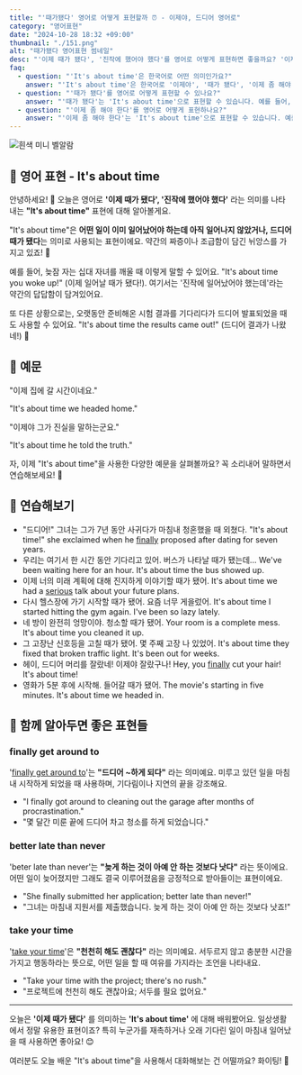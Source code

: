 ```yaml
---
title: "'때가됐다' 영어로 어떻게 표현할까 ⏰ - 이제야, 드디어 영어로"
category: "영어표현"
date: "2024-10-28 18:32 +09:00"
thumbnail: "./151.png"
alt: "때가됐다 영어표현 썸네일"
desc: "'이제 때가 됐다', '진작에 했어야 했다'를 영어로 어떻게 표현하면 좋을까요? '이제 집에 갈 시간이네요.', '드디어 그가 진실을 말하는군요.' 등을 영어로 표현하는 법을 배워봅시다. 다양한 예문을 통해서 연습하고 본인의 표현으로 만들어 보세요."
faq:
  - question: "'It's about time'은 한국어로 어떤 의미인가요?"
    answer: "'It's about time'은 한국어로 '이제야', '때가 됐다', '이제 좀 해야 한다' 등으로 번역될 수 있습니다. 주로 어떤 일이 오랫동안 미뤄졌거나 기다려온 상황에서 마침내 이루어졌을 때 사용됩니다."
  - question: "'때가 됐다'를 영어로 어떻게 표현할 수 있나요?"
    answer: "'때가 됐다'는 'It's about time'으로 표현할 수 있습니다. 예를 들어, '이제 그 문제를 해결할 때가 됐다'는 'It's about time we solved that problem'으로 말할 수 있습니다."
  - question: "'이제 좀 해야 한다'를 영어로 어떻게 표현하나요?"
    answer: "'이제 좀 해야 한다'는 'It's about time'으로 표현할 수 있습니다. 예를 들어, '이제 우리 여행 계획 을 세워야해'는 'It's about time we made travel plans'로 표현할 수 있습니다."
---
```


![흰색 미니 벨알람](./151-1.jpg)

## 🌟 영어 표현 - It's about time

안녕하세요! 👋 오늘은 영어로 **'이제 때가 됐다', '진작에 했어야 했다'** 라는 의미를 나타내는 **"It's about time"** 표현에 대해 알아볼게요.

"It's about time"은 **어떤 일이 이미 일어났어야 하는데 아직 일어나지 않았거나, 드디어 때가 됐다**는 의미로 사용되는 표현이에요. 약간의 짜증이나 조급함이 담긴 뉘앙스를 가지고 있죠! 😤

예를 들어, 늦잠 자는 십대 자녀를 깨울 때 이렇게 말할 수 있어요. "It's about time you woke up!" (이제 일어날 때가 됐다!). 여기서는 '진작에 일어났어야 했는데'라는 약간의 답답함이 담겨있어요.

또 다른 상황으로는, 오랫동안 준비해온 시험 결과를 기다리다가 드디어 발표되었을 때도 사용할 수 있어요. "It's about time the results came out!" (드디어 결과가 나왔네!) 🎉

## 📖 예문

"이제 집에 갈 시간이네요."

"It's about time we headed home."

"이제야 그가 진실을 말하는군요."

"It's about time he told the truth."

자, 이제 "It's about time"을 사용한 다양한 예문을 살펴볼까요? 꼭 소리내어 말하면서 연습해보세요! 🚀

## 💬 연습해보기

<ul data-interactive-list>
  <li data-interactive-item>
    <span data-toggler>"드디어!" 그녀는 그가 7년 동안 사귀다가 마침내 청혼했을 때 외쳤다.</span>
    <span data-answer>"It's about time!" she exclaimed when he <a href="/blog/in-english/182.finally/">finally</a> proposed after dating for seven years.</span>
  </li>
  <li data-interactive-item>
    <span data-toggler>우리는 여기서 한 시간 동안 기다리고 있어. 버스가 나타날 때가 됐는데...</span>
    <span data-answer>We've been waiting here for an hour. It's about time the bus showed up.</span>
  </li>
  <li data-interactive-item>
    <span data-toggler>이제 너의 미래 계획에 대해 진지하게 이야기할 때가 됐어.</span>
    <span data-answer>It's about time we had a <a href="/blog/in-english/146.serious/">serious</a> talk about your future plans.</span>
  </li>
  <li data-interactive-item>
    <span data-toggler>다시 헬스장에 가기 시작할 때가 됐어. 요즘 너무 게을렀어.</span>
    <span data-answer>It's about time I started hitting the gym again. I've been so lazy lately.</span>
  </li>
  <li data-interactive-item>
    <span data-toggler>네 방이 완전히 엉망이야. 청소할 때가 됐어.</span>
    <span data-answer>Your room is a complete mess. It's about time you cleaned it up.</span>
  </li>
  <li data-interactive-item>
    <span data-toggler>그 고장난 신호등을 고칠 때가 됐어. 몇 주째 고장 나 있었어.</span>
    <span data-answer>It's about time they fixed that broken traffic light. It's been out for weeks.</span>
  </li>
  <li data-interactive-item>
    <span data-toggler>헤이, 드디어 머리를 잘랐네! 이제야 잘랐구나!</span>
    <span data-answer>Hey, you <a href="/blog/in-english/182.finally/">finally</a> cut your hair! It's about time!</span>
  </li>
  <li data-interactive-item>
    <span data-toggler>영화가 5분 후에 시작해. 들어갈 때가 됐어.</span>
    <span data-answer>The movie's starting in five minutes. It's about time we headed in.</span>
  </li>
</ul>

## 🤝 함께 알아두면 좋은 표현들

### finally get around to

'[finally get around to](/blog/in-english/049.get-around-to-something/)'는 **"드디어 ~하게 되다"** 라는 의미예요. 미루고 있던 일을 마침내 시작하게 되었을 때 사용하며, 기다림이나 지연의 끝을 강조해요.

- "I finally got around to cleaning out the garage after months of procrastination."
- "몇 달간 미룬 끝에 드디어 차고 청소를 하게 되었습니다."

### better late than never

'beter late than never'는 **"늦게 하는 것이 아예 안 하는 것보다 낫다"** 라는 뜻이에요. 어떤 일이 늦어졌지만 그래도 결국 이루어졌음을 긍정적으로 받아들이는 표현이에요.

- "She finally submitted her application; better late than never!"
- "그녀는 마침내 지원서를 제출했습니다. 늦게 하는 것이 아예 안 하는 것보다 낫죠!"

### take your time

'[take your time](/blog/in-english/215.take-one's-time/)'은 **"천천히 해도 괜찮다"** 라는 의미예요. 서두르지 않고 충분한 시간을 가지고 행동하라는 뜻으로, 어떤 일을 할 때 여유를 가지라는 조언을 나타내요.

- "Take your time with the project; there's no rush."
- "프로젝트에 천천히 해도 괜찮아요; 서두를 필요 없어요."

---

오늘은 **'이제 때가 됐다'** 를 의미하는 **'It's about time'** 에 대해 배워봤어요. 일상생활에서 정말 유용한 표현이죠? 특히 누군가를 재촉하거나 오래 기다린 일이 마침내 일어났을 때 사용하면 좋아요! 😊

여러분도 오늘 배운 "It's about time"을 사용해서 대화해보는 건 어떨까요? 화이팅! 💪
